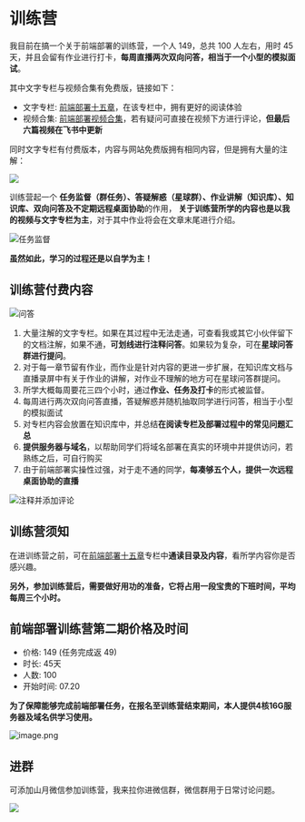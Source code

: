 # 训练营

我目前在搞一个关于前端部署的训练营，一个人 149，总共 100 人左右，用时 45 天，并且会留有作业进行打卡，**每周直播两次双向问答，相当于一个小型的模拟面试**。

其中文字专栏与视频合集有免费版，链接如下：

+ 文字专栏: [前端部署十五章](https://q.shanyue.tech/deploy/)，在该专栏中，拥有更好的阅读体验
+ 视频合集: [前端部署视频合集](https://www.bilibili.com/video/BV1AY4y1671e/)，若有疑问可直接在视频下方进行评论，**但最后六篇视频在飞书中更新**

同时文字专栏有付费版本，内容与网站免费版拥有相同内容，但是拥有大量的注解：

![](https://static.shanyue.tech/images/22-07-19/clipboard-6977.367f37.webp)

训练营起一个 **任务监督（群任务）、答疑解惑（星球群）、作业讲解（知识库）、知识库、双向问答及不定期远程桌面协助**的作用， **关于训练营所学的内容也是以我的视频与文字专栏为主**，对于其中作业将会在文章末尾进行介绍。

![任务监督](https://static.shanyue.tech/images/22-05-31/clipboard-5729.c9fd40.webp)

**虽然如此，学习的过程还是以自学为主！**

## 训练营付费内容

![问答](https://p9-juejin.byteimg.com/tos-cn-i-k3u1fbpfcp/bef203f4ee104864b8c46fbcfbf9f6b5~tplv-k3u1fbpfcp-watermark.image?)

1. 大量注解的文字专栏。如果在其过程中无法走通，可查看我或其它小伙伴留下的文档注解，如果不通，**可划线进行注释问答**。如果较为复杂，可在**星球问答群进行提问**。
2. 对于每一章节留有作业，而作业是针对内容的更进一步扩展，在知识库文档与直播录屏中有关于作业的讲解，对作业不理解的地方可在星球问答群提问。
3. 所学大概每周要花三四个小时，通过**作业、任务及打卡**的形式被监督。
4. 每周进行两次双向问答直播，答疑解惑并随机抽取同学进行问答，相当于小型的模拟面试
5. 对专栏内容会放置在知识库中，并总结**在阅读专栏及部署过程中的常见问题汇总**
6. **提供服务器与域名**，以帮助同学们将域名部署在真实的环境中并提供访问，若熟练之后，可自行购买
7. 由于前端部署实操性过强，对于走不通的同学，**每凑够五个人，提供一次远程桌面协助的直播**

![注释并添加评论](https://static.shanyue.tech/images/22-07-19/clipboard-5763.12f98e.webp)

## 训练营须知

在进训练营之前，可在[前端部署十五章](https://q.shanyue.tech/deploy/)专栏中**通读目录及内容**，看所学内容你是否感兴趣。

**另外，参加训练营后，需要做好用功的准备，它将占用一段宝贵的下班时间，平均每周三个小时。**

## 前端部署训练营第二期价格及时间

+ 价格: 149 (任务完成返 49)
+ 时长: 45天
+ 人数: 100
+ 开始时间: 07.20

**为了保障能够完成前端部署任务，在报名至训练营结束期间，本人提供4核16G服务器及域名供学习使用。**

![image.png](https://p3-juejin.byteimg.com/tos-cn-i-k3u1fbpfcp/6b3b3a2b65d5440a940c4312d1a7ced9~tplv-k3u1fbpfcp-watermark.image?)

## 进群

可添加山月微信参加训练营，我来拉你进微信群，微信群用于日常讨论问题。

![](https://static.shanyue.tech/images/22-05-18/clipboard-8626.a61f42.webp)

